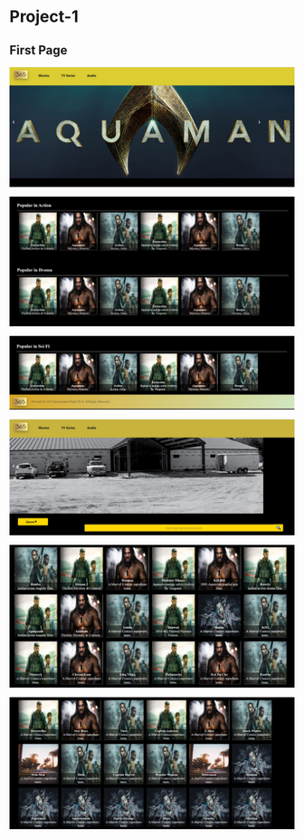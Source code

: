 # Project-1

## First Page

![](https://github.com/Psingh12354/Project/blob/main/snip/img1.JPG)

![](https://github.com/Psingh12354/Project/blob/main/snip/img2.JPG)

![](https://github.com/Psingh12354/Project/blob/main/snip/img3.jpg)

![](https://github.com/Psingh12354/Project/blob/main/snip/img4.JPG)

![](https://github.com/Psingh12354/Project/blob/main/snip/img5.JPG)

![](https://github.com/Psingh12354/Project/blob/main/snip/img6.JPG)
